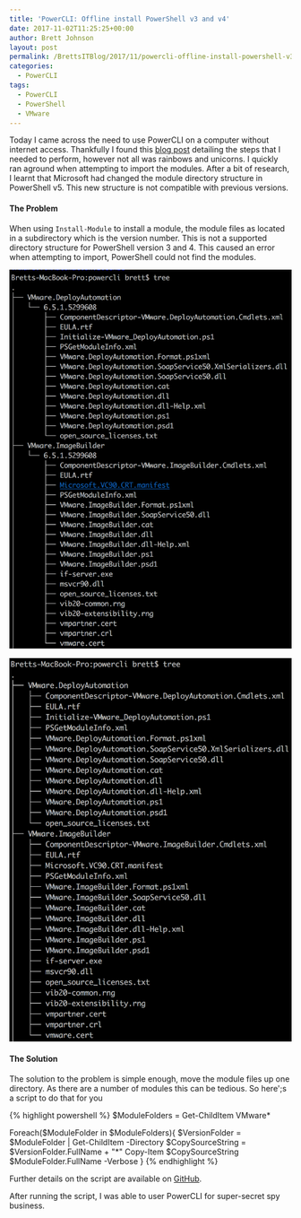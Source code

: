 ```yaml
---
title: 'PowerCLI: Offline install PowerShell v3 and v4'
date: 2017-11-02T11:25:25+00:00
author: Brett Johnson
layout: post
permalink: /BrettsITBlog/2017/11/powercli-offline-install-powershell-v3-v4/
categories:
  - PowerCLI
tags:
  - PowerCLI
  - PowerShell
  - VMware
---
```



Today I came across the need to use PowerCLI on a computer without internet access. Thankfully I found this [blog post](https://blogs.vmware.com/PowerCLI/2017/04/powercli-install-process-powershell-gallery.html) detailing the steps that I needed to perform, however not all was rainbows and unicorns. I quickly ran aground when attempting to import the modules. After a bit of research, I learnt that Microsoft had changed the module directory structure in PowerShell v5. This new structure is not compatible with previous versions.

#### **The Problem**

When using `Install-Module` to install a module, the module files as located in a subdirectory which is the version number. This is not a supported directory structure for PowerShell version 3 and 4. This caused an error when attempting to import, PowerShell could not find the modules.

[![PowerShell-v5-Module-Structure](/assets/images/2017/11/PowerShell-v5-Module-Structure.png)]({{site.url}}/assets/images/2017/11/PowerShell-v5-Module-Structure.png)

[![PowerShell-v5-Module-Structure](/assets/images/2017/11/PowerShell-v3v4-Module-Structure.png)]({{site.url}}/assets/images/2017/11/PowerShell-v3v4-Module-Structure.png)

#### The Solution

The solution to the problem is simple enough, move the module files up one directory. As there are a number of modules this can be tedious. So here';s a script to do that for you

{% highlight powershell %}
$ModuleFolders = Get-ChildItem VMware*

Foreach($ModuleFolder in $ModuleFolders){
    $VersionFolder = $ModuleFolder | Get-ChildItem -Directory
    $CopySourceString = $VersionFolder.FullName + "\*"
    Copy-Item $CopySourceString $ModuleFolder.FullName -Verbose
}
{% endhighlight %}

Further details on the script are available on [GitHub](https://github.com/SDBrett/powershellScripts/tree/master/powerCLIOfflineInstallFix).

After running the script, I was able to user PowerCLI for super-secret spy business.

&nbsp;